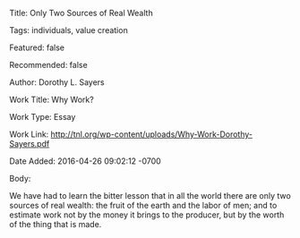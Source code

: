 Title:  Only Two Sources of Real Wealth

Tags:   individuals, value creation

Featured: false

Recommended: false

Author: Dorothy L. Sayers

Work Title: Why Work?

Work Type: Essay

Work Link: http://tnl.org/wp-content/uploads/Why-Work-Dorothy-Sayers.pdf

Date Added: 2016-04-26 09:02:12 -0700

Body: 

We have had to learn the bitter lesson that in all the world there are only two sources of real wealth: the fruit of the earth and the labor of men; and to estimate work not by the money it brings to the producer, but by the worth of the thing that is made.

